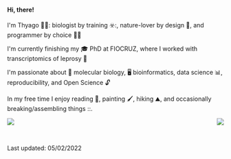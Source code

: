 #### Hi, there!

I'm Thyago :rainbow_flag:: biologist by training ☣️:, nature-lover by design :leaves:, and  programmer by choice :man_technologist:

I'm currently finishing my :mortar_board: PhD at FIOCRUZ, where I worked with transcriptomics of leprosy 🦠

I'm passionate about :dna: molecular biology, :desktop_computer: bioinformatics, data science 📊, reproducibility, and Open Science :unlock:

In my free time I enjoy reading :book:, painting :paintbrush:, hiking ⛰️, and occasionally breaking/assembling things ::.


<p align = "left">
 <img src = "https://github-readme-stats.vercel.app/api?username=thyagoleal&show_icons=true&theme=merko">
 <img align="right" src="https://github-readme-stats.vercel.app/api/top-langs/?username=thyagoleal&theme=merko&show_icons=true&hide_border=true&hide=html" />
</p>
<br/>

Last updated:  05/02/2022


